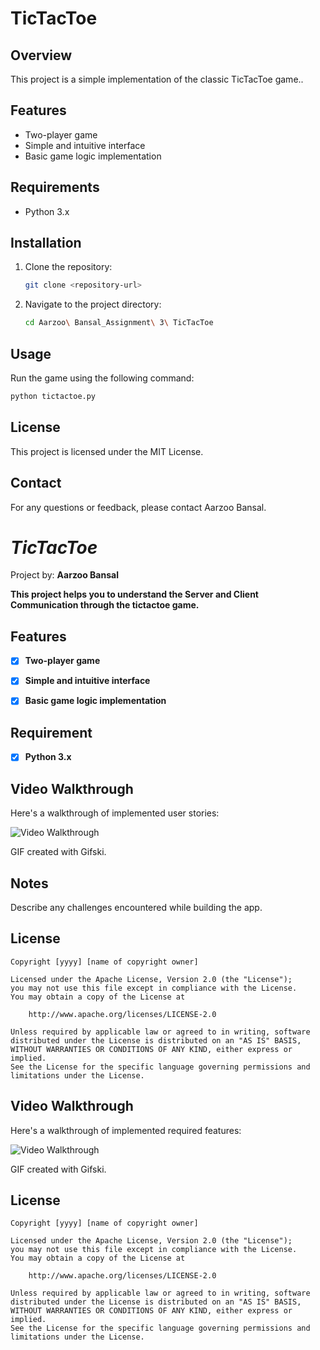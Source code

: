 # TicTacToe

## Overview
This project is a simple implementation of the classic TicTacToe game..

## Features
- Two-player game
- Simple and intuitive interface
- Basic game logic implementation

## Requirements
- Python 3.x

## Installation
1. Clone the repository:
    ```bash
    git clone <repository-url>
    ```
2. Navigate to the project directory:
    ```bash
    cd Aarzoo\ Bansal_Assignment\ 3\ TicTacToe
    ```

## Usage
Run the game using the following command:
```bash
python tictactoe.py
```

## License
This project is licensed under the MIT License.

## Contact
For any questions or feedback, please contact Aarzoo Bansal.


# *TicTacToe*

Project by: **Aarzoo Bansal**

**This project helps you to understand the Server and Client Communication through the tictactoe game.**

## Features
- [X] **Two-player game**
- [X] **Simple and intuitive interface**
- [X] **Basic game logic implementation**


## Requirement
- [X] **Python 3.x**

## Video Walkthrough

Here's a walkthrough of implemented user stories:

<img src='https://github.com/Aarzoo-Bansal/Web102_Project2-3_FlashCards/blob/master/Aarzoo%20Bansal_Flashcards_Project3.gif' title='Video Walkthrough' width='' alt='Video Walkthrough' />

<!-- Replace this with whatever GIF tool you used! -->
GIF created with Gifski.
<!-- Recommended tools:
[Kap](https://getkap.co/) for macOS
[ScreenToGif](https://www.screentogif.com/) for Windows
[peek](https://github.com/phw/peek) for Linux. -->

## Notes

Describe any challenges encountered while building the app.

## License

    Copyright [yyyy] [name of copyright owner]

    Licensed under the Apache License, Version 2.0 (the "License");
    you may not use this file except in compliance with the License.
    You may obtain a copy of the License at

        http://www.apache.org/licenses/LICENSE-2.0

    Unless required by applicable law or agreed to in writing, software
    distributed under the License is distributed on an "AS IS" BASIS,
    WITHOUT WARRANTIES OR CONDITIONS OF ANY KIND, either express or implied.
    See the License for the specific language governing permissions and
    limitations under the License.


## Video Walkthrough

Here's a walkthrough of implemented required features:

<img src='https://github.com/Aarzoo-Bansal/Web102_Project2/blob/master/Aarzoo%20Bansal_Git%20FlashCards%20Gif.gif' title='Video Walkthrough' width='' alt='Video Walkthrough' />

<!-- Replace this with whatever GIF tool you used! -->
GIF created with Gifski.
<!-- Recommended tools:
[Kap](https://getkap.co/) for macOS
[ScreenToGif](https://www.screentogif.com/) for Windows
[peek](https://github.com/phw/peek) for Linux. -->


## License

    Copyright [yyyy] [name of copyright owner]

    Licensed under the Apache License, Version 2.0 (the "License");
    you may not use this file except in compliance with the License.
    You may obtain a copy of the License at

        http://www.apache.org/licenses/LICENSE-2.0

    Unless required by applicable law or agreed to in writing, software
    distributed under the License is distributed on an "AS IS" BASIS,
    WITHOUT WARRANTIES OR CONDITIONS OF ANY KIND, either express or implied.
    See the License for the specific language governing permissions and
    limitations under the License.
